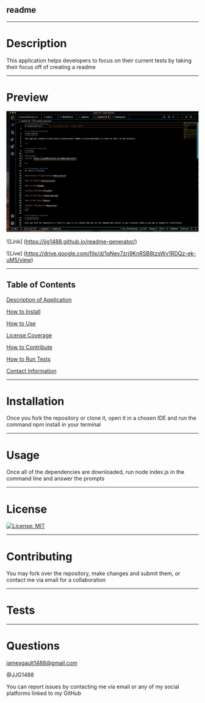 ## readme

---
# Description

This application helps developers to focus on their current tests by taking their focus off of creating a readme

---

# Preview

![Preview](./readme-generator.jpg)

![Link] (https://jjg1488.github.io/readme-generator/)

![Live] (https://drive.google.com/file/d/1qNey7zrj9KnRSB8tzsWv1RDQz-ek-uM5/view)

---

## Table of Contents

[Description of Application](#description)

[How to Install](#installation)

[How to Use](#usage)

[License Coverage](#license)

[How to Contribute](#contributing)

[How to Run Tests](#tests)

[Contact Information](#questions)
    
---

# Installation

Once you fork the repository or clone it, open it in a chosen IDE and run the command npm install in your terminal

---

 # Usage

Once all of the dependencies are downloaded, run node index.js in the command line and answer the prompts

---

# License

[![License: MIT](https://img.shields.io/badge/License-MIT-yellow.svg)](https://opensource.org/licenses/MIT)

---

# Contributing

You may fork over the repository, make changes and submit them, or contact me via email for a collaboration

---

# Tests

---

# Questions

jamesgault1488@gmail.com

@JJG1488

You can report issues by contacting me via email or any of my social platforms linked to my GitHub

